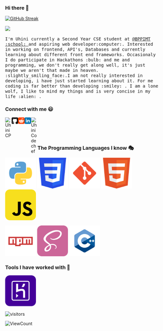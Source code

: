 ### Hi there 👋

<!--
**Uhini0201/Uhini0201** is a ✨ _special_ ✨ repository because its `README.md` (this file) appears on your GitHub profile.

Here are some ideas to get you started:

- 🔭 I’m currently working on ...
- 🌱 I’m currently learning ...
- 👯 I’m looking to collaborate on ...
- 🤔 I’m looking for help with ...
- 💬 Ask me about ...
- 📫 How to reach me: ...
- 😄 Pronouns: ...
- ⚡ Fun fact: ...
-->

[![GitHub Streak](http://github-readme-streak-stats.herokuapp.com?user=Uhini0201&theme=neon-palenight&hide_border=true)](https://git.io/streak-stats)

<p>
  <img align="center" src="https://raw.githubusercontent.com/coderjojo/coderjojo/master/img/github.gif" width=100>
  <br><br>
  <samp>
    I'm Uhini currently a Second Year CSE student at <a href="https://www.bppimt.ac.in/">@BPPIMT :school: </a> and aspiring web developer:computer:. Interested in working on frontend, API's, Databases and currently learning about different front end frameworks. Occasionaly I do participate in Hackathons :bulb: and me and programming, we don't  really get along well, it's just maybe we aren't that made in heaven. :slightly_smiling_face:.I am not really interested in developing, i have just started learning about it. For me coding is far better than developing :smiley: . I am a lone wolf, I like to mind my things and is very concise in my life :alien: .
  </samp>
</p>

### Connect with me :smiley:

<a href="https://codeforces.com/profile/Unconditional_lover" width="21px">
  <img align="left" alt="Uhini CP" width="21px" src="https://github.com/npanuhin/Artwork/blob/master/SVG/Codeforces/Codeforces.colored.svg" />
</a>
<a href="https://github.com/Uhini0201" width="21px">
  <img align="left" alt="GitUhini" width="21px" src="https://raw.githubusercontent.com/edent/SuperTinyIcons/099dc12b59179d07d534069bc8551718f786d91a/images/svg/github.svg"/>
 </a>
<a href="#">
  <img align="left" alt="Uhini Reddit" width="21px" src="https://raw.githubusercontent.com/edent/SuperTinyIcons/099dc12b59179d07d534069bc8551718f786d91a/images/svg/reddit.svg" />
</a>
<a href="" width="21px"
<a href="https://www.linkedin.com/in/uhini-m-b423a41a1/" width="21px">
  <img align="left" alt="Uhini Linkdin" width="21px" src="https://raw.githubusercontent.com/edent/SuperTinyIcons/099dc12b59179d07d534069bc8551718f786d91a/images/svg/linkedin.svg" />
</a>
<a href="https://www.codechef.com/users/uhini0215" width="21px">
  <img align="left" alt="Uhini Codechef" width="21px" src="https://s3.amazonaws.com/codechef_shared/misc/fb-image-icon.png" />
</a>
<br/><br/>
<p align="center">
</p>

<br/>

### The Programming Languages I know :performing_arts:
<p>
  <img alt="Python" width="100px" src="https://github.com/edent/SuperTinyIcons/blob/master/images/svg/python.svg">
  <img alt="css3" width="100px" src="https://github.com/edent/SuperTinyIcons/blob/master/images/svg/css3.svg">
  <img alt="git" width="100px" src="https://github.com/edent/SuperTinyIcons/blob/master/images/svg/git.svg">
  <img alt="html5" width="100px" src="https://github.com/edent/SuperTinyIcons/blob/master/images/svg/html5.svg">
  <img alt="js" width="100px" src="https://github.com/edent/SuperTinyIcons/blob/master/images/svg/javascript.svg">
 </p>
 <p>
  <img alt="npm" width="100px" src="https://github.com/edent/SuperTinyIcons/blob/master/images/svg/npm.svg">
  <img alt="sass" width="100px" src="https://github.com/edent/SuperTinyIcons/blob/master/images/svg/sass.svg">
  <img alt="c++" width="100px" src="https://github.com/edent/SuperTinyIcons/blob/master/images/svg/cplusplus.svg">
 </p>

### Tools I have worked with :toolbox:
<img alt="heroku" width="100px" src="https://github.com/edent/SuperTinyIcons/blob/master/images/svg/heroku.svg">



![visitors](https://visitor-badge.glitch.me/badge?page_id=Uhini0201/Uhini0201)

![ViewCount](https://views.whatilearened.today/views/github/Uhini0201/views.svg)
